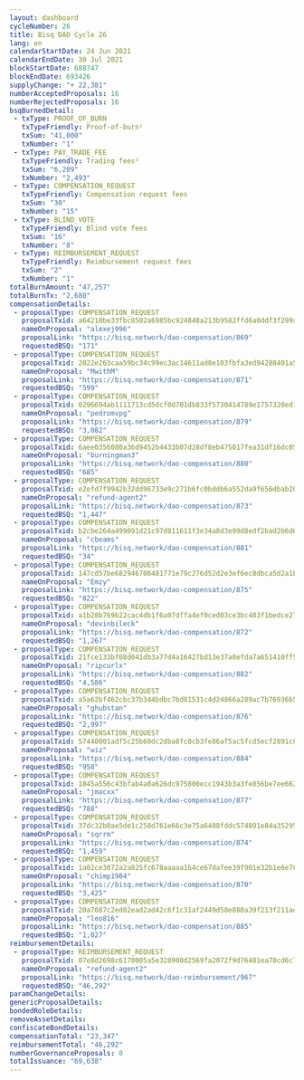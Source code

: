 ```yaml
---
layout: dashboard
cycleNumber: 26
title: Bisq DAO Cycle 26
lang: en
calendarStartDate: 24 Jun 2021
calendarEndDate: 30 Jul 2021
blockStartDate: 688747
blockEndDate: 693426
supplyChange: "+ 22,381"
numberAcceptedProposals: 16
numberRejectedProposals: 16
bsqBurnedDetail:
 - txType: PROOF_OF_BURN
   txTypeFriendly: Proof-of-burn¹
   txSum: "41,000"
   txNumber: "1"
 - txType: PAY_TRADE_FEE
   txTypeFriendly: Trading fees²
   txSum: "6,209"
   txNumber: "2,493"
 - txType: COMPENSATION_REQUEST
   txTypeFriendly: Compensation request fees
   txSum: "30"
   txNumber: "15"
 - txType: BLIND_VOTE
   txTypeFriendly: Blind vote fees
   txSum: "16"
   txNumber: "8"
 - txType: REIMBURSEMENT_REQUEST
   txTypeFriendly: Reimbursement request fees
   txSum: "2"
   txNumber: "1"
totalBurnAmount: "47,257"
totalBurnTx: "2,680"
compensationDetails: 
 - proposalType: COMPENSATION_REQUEST
   proposalTxid: a64210be33fbc8502a6985bc924848a213b9582ffd6a0ddf3f299aaef5278416
   nameOnProposal: "alexej996"
   proposalLink: "https://bisq.network/dao-compensation/869"
   requestedBSQ: "171"
 - proposalType: COMPENSATION_REQUEST
   proposalTxid: 2022e263caa59bc34c99ec3ac14611ad8e103fbfa3ed94288401a58708682681
   nameOnProposal: "MwithM"
   proposalLink: "https://bisq.network/dao-compensation/871"
   requestedBSQ: "599"
 - proposalType: COMPENSATION_REQUEST
   proposalTxid: 0296694ab1111713cd5dcf0d701db833f5730414789e1757320ed18cf2683098
   nameOnProposal: "pedromvpg"
   proposalLink: "https://bisq.network/dao-compensation/879"
   requestedBSQ: "3,082"
 - proposalType: COMPENSATION_REQUEST
   proposalTxid: 6aee0356080a36d9452b4433b07d28df8eb475017fea31df16dc051709df0bf5
   nameOnProposal: "burningman3"
   proposalLink: "https://bisq.network/dao-compensation/880"
   requestedBSQ: "685"
 - proposalType: COMPENSATION_REQUEST
   proposalTxid: e2efd7f9942b32dd96733e9c271b6fc0bddb6a552da9f656dbab20bed6cdc955
   nameOnProposal: "refund-agent2"
   proposalLink: "https://bisq.network/dao-compensation/873"
   requestedBSQ: "1,447"
 - proposalType: COMPENSATION_REQUEST
   proposalTxid: b2cbe264a499091d21c97d811611f3e34a8d3e99d8edf2bad2b6d65155f791d3
   nameOnProposal: "cbeams"
   proposalLink: "https://bisq.network/dao-compensation/881"
   requestedBSQ: "34"
 - proposalType: COMPENSATION_REQUEST
   proposalTxid: 147cd57be682946706481771e79c276d52d2e3ef6ec8dbca5d2a1bda677b09c0
   nameOnProposal: "Emzy"
   proposalLink: "https://bisq.network/dao-compensation/875"
   requestedBSQ: "822"
 - proposalType: COMPENSATION_REQUEST
   proposalTxid: a1b28b769b22cac4db1f6a07dffa4ef0ced03ce3bc403f1bedce2780c2df403f
   nameOnProposal: "devinbileck"
   proposalLink: "https://bisq.network/dao-compensation/872"
   requestedBSQ: "1,267"
 - proposalType: COMPENSATION_REQUEST
   proposalTxid: 21fce133bf08d041db3a77d4a16427bd13e37a8efda7a651410ff5da5d4dc1c9
   nameOnProposal: "ripcurlx"
   proposalLink: "https://bisq.network/dao-compensation/882"
   requestedBSQ: "4,586"
 - proposalType: COMPENSATION_REQUEST
   proposalTxid: a5a62bf462cbc37b344bdbc7bd81531c4d24866a289ac7b76936b56c713a69a8
   nameOnProposal: "ghubstan"
   proposalLink: "https://bisq.network/dao-compensation/876"
   requestedBSQ: "2,997"
 - proposalType: COMPENSATION_REQUEST
   proposalTxid: 57440001adf5c25b60dc2dba8fc8cb3fe86af5ac5fcd5ecf2891c8c042277439
   nameOnProposal: "wiz"
   proposalLink: "https://bisq.network/dao-compensation/884"
   requestedBSQ: "958"
 - proposalType: COMPENSATION_REQUEST
   proposalTxid: 1845a556c43bfab4a0a626dc975800ecc1943b3a3fe856be7ee66205761725ed
   nameOnProposal: "jmacxx"
   proposalLink: "https://bisq.network/dao-compensation/877"
   requestedBSQ: "788"
 - proposalType: COMPENSATION_REQUEST
   proposalTxid: 37dc32b0ae5de1c258d761e66c3e75a6488fddc574891e84a352957fd8baee1e
   nameOnProposal: "sqrrm"
   proposalLink: "https://bisq.network/dao-compensation/874"
   requestedBSQ: "1,459"
 - proposalType: COMPENSATION_REQUEST
   proposalTxid: 1a02ce3072a2a825fc678aaaaa1b4ce67dafee39f901e32b1e6e78745176e940
   nameOnProposal: "chimp1984"
   proposalLink: "https://bisq.network/dao-compensation/870"
   requestedBSQ: "3,425"
 - proposalType: COMPENSATION_REQUEST
   proposalTxid: 20a7087c2ed02ead2ad42c6f1c31af2449d50e880a39f213f211ae0922b799d0
   nameOnProposal: "leo816"
   proposalLink: "https://bisq.network/dao-compensation/885"
   requestedBSQ: "1,027"
reimbursementDetails: 
 - proposalType: REIMBURSEMENT_REQUEST
   proposalTxid: 07e8d2698c6170005a5e328900d2569fa2072f9d76481ea70cd6c792365ac2b2
   nameOnProposal: "refund-agent2"
   proposalLink: "https://bisq.network/dao-reimbursement/967"
   requestedBSQ: "46,292"
paramChangeDetails: 
genericProposalDetails: 
bondedRoleDetails: 
removeAssetDetails: 
confiscateBondDetails: 
compensationTotal: "23,347"
reimbursementTotal: "46,292"
numberGovernanceProposals: 0
totalIssuance: "69,638"
---
```

